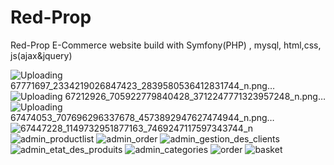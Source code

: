 # Red-Prop
Red-Prop E-Commerce website build with Symfony(PHP) , mysql, html,css, js(ajax&amp;jquery)


![Uploading 67771697_2334219026847423_2839580536412831744_n.png…]()
![Uploading 67212926_705922779840428_3712247771323957248_n.png…]()
![Uploading 67474053_707696296337678_4573892947627474944_n.png…]()
![67447228_1149732951877163_7469247117597343744_n](https://user-images.githubusercontent.com/26094313/213483030-50fc7914-16b8-4d0f-9f94-ba5254a49249.png)
![admin_productlist](https://user-images.githubusercontent.com/26094313/213483086-2d5d0f07-caf2-41c2-bd08-ff91a17effaf.PNG)
![admin_order](https://user-images.githubusercontent.com/26094313/213483117-dc66bb1a-b1f9-4d98-b2bc-f931e1c9112b.PNG)
![admin_gestion_des_clients](https://user-images.githubusercontent.com/26094313/213483130-682c34f2-859d-45fe-a3b7-2814034f174a.PNG)
![admin_etat_des_produits](https://user-images.githubusercontent.com/26094313/213483150-fc2bfebf-a4ef-4e9d-9579-12e6f5fdf9a4.PNG)
![admin_categories](https://user-images.githubusercontent.com/26094313/213483170-bf328ea5-1f27-45f7-8422-d36de4722c2b.PNG)
![order](https://user-images.githubusercontent.com/26094313/213483217-2c3a7c51-3beb-4177-ad3a-a81658f10ea7.PNG)
![basket](https://user-images.githubusercontent.com/26094313/213483274-f9ed1902-d975-4840-a689-b2b62dcb4912.PNG)
